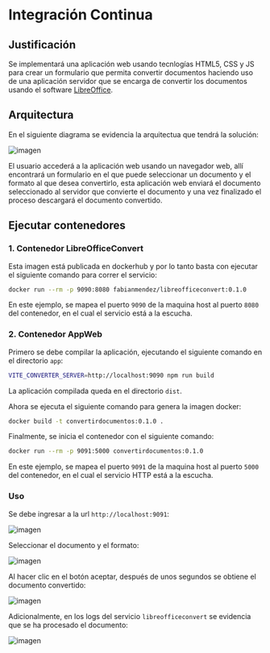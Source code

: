 # Integración Continua

## Justificación

Se implementará una aplicación web usando tecnlogías HTML5, CSS y JS para crear un formulario que permita convertir documentos haciendo uso de una aplicación servidor que se encarga de convertir los documentos usando el software [LibreOffice](https://libreoffice.org).

## Arquitectura

En el siguiente diagrama se evidencia la arquitectua que tendrá la solución:

![imagen](https://user-images.githubusercontent.com/63758241/120248883-86c8ce80-c23e-11eb-9216-9a989f9b4604.png)

El usuario accederá a la aplicación web usando un navegador web, allí encontrará un formulario en el que puede seleccionar un documento y el formato al que desea convertirlo, esta aplicación web enviará el documento seleccionado al servidor que convierte el documento y una vez finalizado el proceso descargará el documento convertido.

## Ejecutar contenedores

### 1. Contenedor LibreOfficeConvert

Esta imagen está publicada en dockerhub y por lo tanto basta con ejecutar el siguiente comando para correr el servicio:

```bash
docker run --rm -p 9090:8080 fabianmendez/libreofficeconvert:0.1.0
```

En este ejemplo, se mapea el puerto `9090` de la maquina host al puerto `8080` del contenedor, en el cual el servicio está a la escucha.


### 2. Contenedor AppWeb

Primero se debe compilar la aplicación, ejecutando el siguiente comando en el directorio `app`:

```bash
VITE_CONVERTER_SERVER=http://localhost:9090 npm run build
```

La aplicación compilada queda en el directorio `dist`.

Ahora se ejecuta el siguiente comando para genera la imagen docker:

```bash
docker build -t convertirdocumentos:0.1.0 .
```

Finalmente, se inicia el contenedor con el siguiente comando:
```bash
docker run --rm -p 9091:5000 convertirdocumentos:0.1.0
```
En este ejemplo, se mapea el puerto `9091` de la maquina host al puerto `5000` del contenedor, en el cual el servicio HTTP está a la escucha.

### Uso

Se debe ingresar a la url `http://localhost:9091`:

![imagen](https://user-images.githubusercontent.com/63758241/120249446-8e897280-c240-11eb-94cf-3dc3cb7c9f1b.png)

Seleccionar el documento y el formato:

![imagen](https://user-images.githubusercontent.com/63758241/120249470-a2cd6f80-c240-11eb-9919-fe87e7b4f505.png)

Al hacer clic en el botón aceptar, después de unos segundos se obtiene el documento convertido:

![imagen](https://user-images.githubusercontent.com/63758241/120249502-bd9fe400-c240-11eb-9bcb-2f4930da8de5.png)

Adicionalmente, en los logs del servicio `libreofficeconvert` se evidencia que se ha procesado el documento:

![imagen](https://user-images.githubusercontent.com/63758241/120249563-f5a72700-c240-11eb-86f5-2180c218d198.png)
